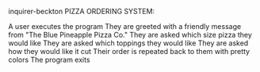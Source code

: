 inquirer-beckton
PIZZA ORDERING SYSTEM:

A user executes the program
They are greeted with a friendly message from "The Blue Pineapple Pizza Co."
They are asked which size pizza they would like
They are asked which toppings they would like
They are asked how they would like it cut
Their order is repeated back to them with pretty colors
The program exits